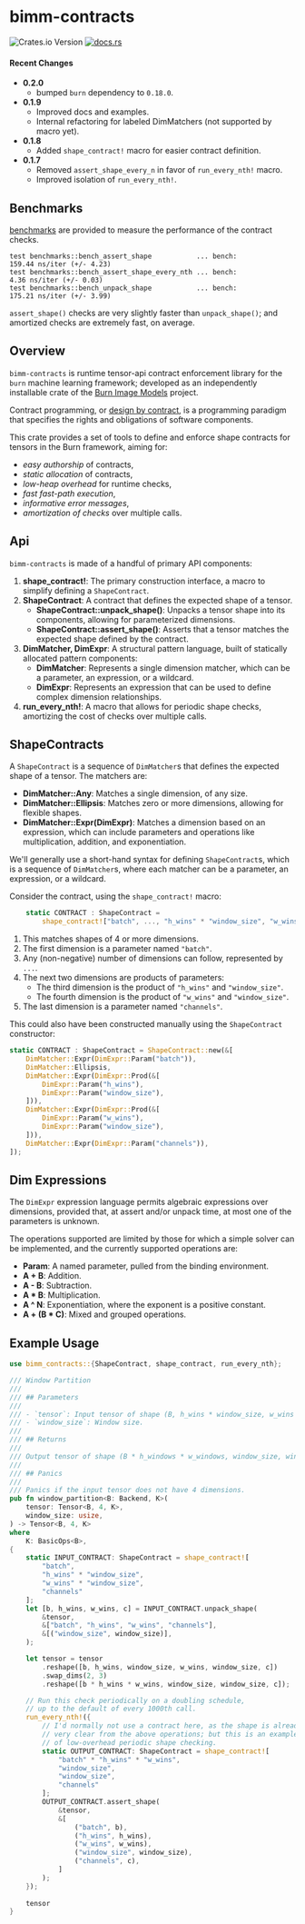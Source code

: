 # bimm-contracts

![Crates.io Version](https://img.shields.io/crates/v/bimm-contracts)
[![docs.rs](https://img.shields.io/docsrs/bimm-contracts)](https://docs.rs/bimm-contracts/latest/)

#### Recent Changes

* **0.2.0**
  * bumped `burn` dependency to `0.18.0`.
* **0.1.9**
   * Improved docs and examples.
   * Internal refactoring for labeled DimMatchers (not supported by macro yet).
* **0.1.8**
   * Added `shape_contract!` macro for easier contract definition.
* **0.1.7**
   * Removed `assert_shape_every_n` in favor of `run_every_nth!` macro.
   * Improved isolation of `run_every_nth!`.

## Benchmarks

[benchmarks](benches/contracts.rs) are provided to measure the performance of the contract checks.
```
test benchmarks::bench_assert_shape           ... bench:         159.44 ns/iter (+/- 4.23)
test benchmarks::bench_assert_shape_every_nth ... bench:           4.36 ns/iter (+/- 0.03)
test benchmarks::bench_unpack_shape           ... bench:         175.21 ns/iter (+/- 3.99)
```

`assert_shape()` checks are very slightly faster than `unpack_shape()`;
and amortized checks are extremely fast, on average.

## Overview

`bimm-contracts` is runtime tensor-api contract enforcement library for the `burn` machine learning framework;
developed as an independently installable crate of the [Burn Image Models](https://github.com/crutcher/bimm) project.

Contract programming, or [design by contract](https://en.wikipedia.org/wiki/Design_by_contract),
is a programming paradigm that specifies the rights and obligations of software components.

This crate provides a set of tools to define and enforce shape contracts for tensors in the Burn framework,
aiming for:

- *easy authorship* of contracts,
- *static allocation* of contracts,
- *low-heap overhead* for runtime checks,
- *fast fast-path execution*,
- *informative error messages*,
- *amortization of checks* over multiple calls.

## Api

`bimm-contracts` is made of a handful of primary API components:

1. **shape_contract!**: The primary construction interface, a macro to simplify defining a `ShapeContract`.
2. **ShapeContract**: A contract that defines the expected shape of a tensor.
   - **ShapeContract::unpack_shape()**: Unpacks a tensor shape into its components, allowing for parameterized dimensions.
   - **ShapeContract::assert_shape()**: Asserts that a tensor matches the expected shape defined by the contract.
3. **DimMatcher, DimExpr**: A structural pattern language, built of statically allocated pattern components:
   - **DimMatcher**: Represents a single dimension matcher, which can be a parameter, an expression, or a wildcard.
   - **DimExpr**: Represents an expression that can be used to define complex dimension relationships.
4. **run_every_nth!**: A macro that allows for periodic shape checks, amortizing the cost of checks over multiple calls.

## ShapeContracts

A `ShapeContract` is a sequence of `DimMatcher`s that defines the expected shape of a tensor. The matchers are:

- **DimMatcher::Any**: Matches a single dimension, of any size.
- **DimMatcher::Ellipsis**: Matches zero or more dimensions, allowing for flexible shapes.
- **DimMatcher::Expr(DimExpr)**: Matches a dimension based on an expression,
  which can include parameters and operations like multiplication, addition, and exponentiation.

We'll generally use a short-hand syntax for defining `ShapeContract`s, which is a sequence of `DimMatcher`s,
where each matcher can be a parameter, an expression, or a wildcard.

Consider the contract, using the `shape_contract!` macro:

```rust
    static CONTRACT : ShapeContract =
        shape_contract!["batch", ..., "h_wins" * "window_size", "w_wins" * "window_size", "channels"];
```

1. This matches shapes of 4 or more dimensions.
2. The first dimension is a parameter named `"batch"`.
3. Any (non-negative) number of dimensions can follow, represented by `...`.
4. The next two dimensions are products of parameters:
   - The third dimension is the product of `"h_wins"` and `"window_size"`.
   - The fourth dimension is the product of `"w_wins"` and `"window_size"`.
5. The last dimension is a parameter named `"channels"`.

This could also have been constructed manually using the `ShapeContract` constructor:

```rust
static CONTRACT : ShapeContract = ShapeContract::new(&[
    DimMatcher::Expr(DimExpr::Param("batch")),
    DimMatcher::Ellipsis,
    DimMatcher::Expr(DimExpr::Prod(&[
        DimExpr::Param("h_wins"),
        DimExpr::Param("window_size"),
    ])),
    DimMatcher::Expr(DimExpr::Prod(&[
        DimExpr::Param("w_wins"),
        DimExpr::Param("window_size"),
    ])),
    DimMatcher::Expr(DimExpr::Param("channels")),
]);
```

## Dim Expressions

The `DimExpr` expression language permits algebraic expressions over dimensions,
provided that, at assert and/or unpack time, at most one of the parameters is unknown.

The operations supported are limited by those for which a simple solver can be implemented,
and the currently supported operations are:

- **Param**: A named parameter, pulled from the binding environment.
- **A + B**: Addition.
- **A - B**: Subtraction.
- **A * B**: Multiplication.
- **A ^ N**: Exponentiation, where the exponent is a positive constant.
- **A + (B * C)**: Mixed and grouped operations.

## Example Usage

```rust
use bimm_contracts::{ShapeContract, shape_contract, run_every_nth};

/// Window Partition
///
/// ## Parameters
///
/// - `tensor`: Input tensor of shape (B, h_wins * window_size, w_wins * window_size, C).
/// - `window_size`: Window size.
///
/// ## Returns
///
/// Output tensor of shape (B * h_windows * w_windows, window_size, window_size, C).
///
/// ## Panics
///
/// Panics if the input tensor does not have 4 dimensions.
pub fn window_partition<B: Backend, K>(
    tensor: Tensor<B, 4, K>,
    window_size: usize,
) -> Tensor<B, 4, K>
where
    K: BasicOps<B>,
{
    static INPUT_CONTRACT: ShapeContract = shape_contract![
        "batch",
        "h_wins" * "window_size",
        "w_wins" * "window_size",
        "channels"
    ];
    let [b, h_wins, w_wins, c] = INPUT_CONTRACT.unpack_shape(
        &tensor,
        &["batch", "h_wins", "w_wins", "channels"],
        &[("window_size", window_size)],
    );

    let tensor = tensor
        .reshape([b, h_wins, window_size, w_wins, window_size, c])
        .swap_dims(2, 3)
        .reshape([b * h_wins * w_wins, window_size, window_size, c]);

    // Run this check periodically on a doubling schedule,
    // up to the default of every 1000th call.
    run_every_nth!({
        // I'd normally not use a contract here, as the shape is already
        // very clear from the above operations; but this is an example
        // of low-overhead periodic shape checking.
        static OUTPUT_CONTRACT: ShapeContract = shape_contract![
            "batch" * "h_wins" * "w_wins",
            "window_size",
            "window_size",
            "channels"
        ];
        OUTPUT_CONTRACT.assert_shape(
            &tensor,
            &[
                ("batch", b),
                ("h_wins", h_wins),
                ("w_wins", w_wins),
                ("window_size", window_size),
                ("channels", c),
            ]
        );
    });
    
    tensor
}
```

